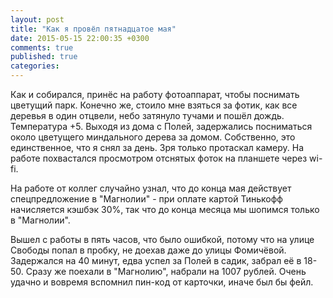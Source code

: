 ```yaml
---
layout: post
title: "Как я провёл пятнадцатое мая"
date: 2015-05-15 22:00:35 +0300
comments: true
published: true
categories: 
---
```

Как и собирался, принёс на работу фотоаппарат, чтобы поснимать цветущий парк. Конечно же, стоило мне взяться за фотик, как все деревья в один отцвели, небо затянуло тучами и пошёл дождь. Температура +5. Выходя из дома с Полей, задержались посниматься около цветущего миндального дерева за домом. Собственно, это единственное, что я снял за день. Зря только протаскал камеру. На работе похвастался просмотром отснятых фоток на планшете через wi-fi.

На работе от коллег случайно узнал, что до конца мая действует спецпредложение в "Магнолии" - при оплате картой Тинькофф начисляется кэшбэк 30%, так что до конца месяца мы шопимся только в "Магнолии".

Вышел с работы в пять часов, что было ошибкой, потому что на улице Свободы попал в пробку, не доехав даже до улицы Фомичёвой. Задержался на 40 минут, едва успел за Полей в садик, забрал её в 18-50.  Сразу же поехали в "Магнолию", набрали на 1007 рублей. Очень удачно и вовремя вспомнил пин-код от карточки, иначе был бы фейл.